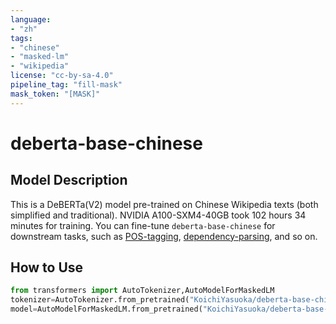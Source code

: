 ```yaml
---
language:
- "zh"
tags:
- "chinese"
- "masked-lm"
- "wikipedia"
license: "cc-by-sa-4.0"
pipeline_tag: "fill-mask"
mask_token: "[MASK]"
---
```


# deberta-base-chinese

## Model Description

This is a DeBERTa(V2) model pre-trained on Chinese Wikipedia texts (both simplified and traditional). NVIDIA A100-SXM4-40GB took 102 hours 34 minutes for training. You can fine-tune `deberta-base-chinese` for downstream tasks, such as [POS-tagging](https://huggingface.co/KoichiYasuoka/deberta-base-chinese-upos), [dependency-parsing](https://huggingface.co/KoichiYasuoka/deberta-base-chinese-ud-goeswith), and so on.

## How to Use

```py
from transformers import AutoTokenizer,AutoModelForMaskedLM
tokenizer=AutoTokenizer.from_pretrained("KoichiYasuoka/deberta-base-chinese")
model=AutoModelForMaskedLM.from_pretrained("KoichiYasuoka/deberta-base-chinese")
```

